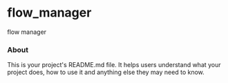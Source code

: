 flow_manager
============

flow manager

### About

This is your project's README.md file. It helps users understand what your
project does, how to use it and anything else they may need to know.
